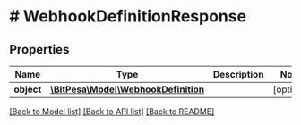 # # WebhookDefinitionResponse

## Properties

Name | Type | Description | Notes
------------ | ------------- | ------------- | -------------
**object** | [**\BitPesa\Model\WebhookDefinition**](WebhookDefinition.md) |  | [optional] 

[[Back to Model list]](../../README.md#documentation-for-models) [[Back to API list]](../../README.md#documentation-for-api-endpoints) [[Back to README]](../../README.md)



